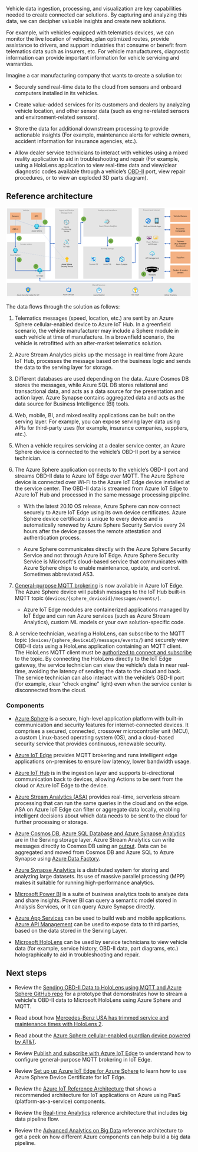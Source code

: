 


Vehicle data ingestion, processing, and visualization are key capabilities needed
to create connected car solutions. By capturing and analyzing this data, we can
decipher valuable insights and create new solutions.

For example, with vehicles equipped with telematics devices, we can monitor the
live location of vehicles, plan optimized routes, provide assistance to drivers,
and support industries that consume or benefit from telematics data such as
insurers, etc. For vehicle manufacturers, diagnostic information can provide
important information for vehicle servicing and warranties.

Imagine a car manufacturing company that wants to create a solution to:

-   Securely send real-time data to the cloud from sensors and onboard computers
    installed in its vehicles.

-   Create value-added services for its customers and dealers by analyzing
    vehicle location, and other sensor data (such as engine-related sensors and
    environment-related sensors).

-   Store the data for additional downstream processing to provide actionable
    insights (For example, maintenance alerts for vehicle owners, accident
    information for insurance agencies, etc.).

-   Allow dealer service technicians to interact with vehicles using a mixed
    reality application to aid in troubleshooting and repair (For example, using
    a HoloLens application to view real-time data and view/clear diagnostic
    codes available through a vehicle’s
    [OBD-II](https://wikipedia.org/wiki/On-board_diagnostics) port, view
    repair procedures, or to view an exploded 3D parts diagram).

## Reference architecture

![Reference architecture](media/architecture-realtime-analytics-vehicle-data1.png)

The data flows through the solution as follows:

1.  Telematics messages (speed, location, etc.) are sent by an Azure Sphere
    cellular-enabled device to Azure IoT Hub. In a greenfield scenario, the
    vehicle manufacturer may include a Sphere module in each vehicle at time of
    manufacture. In a brownfield scenario, the vehicle is retrofitted with an
    after-market telematics solution.

2.  Azure Stream Analytics picks up the message in real time from Azure IoT Hub,
    processes the message based on the business logic and sends the data to the
    serving layer for storage.

3.  Different databases are used depending on the data. Azure Cosmos DB stores
    the messages, while Azure SQL DB stores relational and transactional data,
    and acts as a data source for the presentation and action layer. Azure
    Synapse contains aggregated data and acts as the data source for Business
    Intelligence (BI) tools.

4.  Web, mobile, BI, and mixed reality applications can be built on the serving
    layer. For example, you can expose serving layer data using APIs for
    third-party uses (for example, insurance companies, suppliers, etc.).

5.  When a vehicle requires servicing at a dealer service center, an Azure
    Sphere device is connected to the vehicle’s OBD-II port by a service
    technician.

6.  The Azure Sphere application connects to the vehicle’s OBD-II port and
    streams OBD-II data to Azure IoT Edge over MQTT. The Azure Sphere device is
    connected over Wi-Fi to the Azure IoT Edge device installed at the service
    center. The OBD-II data is streamed from Azure IoT Edge to Azure IoT Hub and
    processed in the same message processing pipeline.

    -   With the latest 20.10 OS release, Azure Sphere can now connect securely
        to Azure IoT Edge using its own device certificates. Azure Sphere device
        certificate is unique to every device and is automatically renewed by
        Azure Sphere Security Service every 24 hours after the device passes the
        remote attestation and authentication process.

    -   Azure Sphere communicates directly with the Azure Sphere Security
        Service and not through Azure IoT Edge. Azure Sphere Security Service is
        Microsoft's cloud-based service that communicates with Azure Sphere
        chips to enable maintenance, update, and control. Sometimes abbreviated
        AS3.

7.  [General-purpose MQTT brokering](https://docs.microsoft.com/azure/iot-edge/iot-edge-runtime?view=iotedge-2020-11#using-the-mqtt-broker) is now available in Azure IoT Edge. The Azure
    Sphere device will publish messages to the IoT Hub built-in MQTT topic
    (```devices/{sphere_deviceid}/messages/events/```).

    -   Azure IoT Edge modules are containerized applications managed by IoT
        Edge and can run Azure services (such as Azure Stream Analytics), custom
        ML models or your own solution-specific code.

8.  A service technician, wearing a HoloLens, can subscribe to the MQTT topic
    (```devices/{sphere_deviceid}/messages/events/```) and securely view OBD-II data
    using a HoloLens application containing an MQTT client. The HoloLens MQTT
    client must be [authorized to connect and subscribe](https://docs.microsoft.com/azure/iot-edge/how-to-publish-subscribe?view=iotedge-2020-11#authorization) to the topic. By
    connecting the HoloLens directly to the IoT Edge gateway, the service
    technician can view the vehicle’s data in near real-time, avoiding the
    latency of sending the data to the cloud and back. The service technician
    can also interact with the vehicle’s OBD-II port (for example, clear “check engine”
    light) even when the service center is disconnected from the cloud.

### Components

-   [Azure Sphere](https://azure.microsoft.com/services/azure-sphere/) is a
    secure, high-level application platform with built-in communication and
    security features for internet-connected devices. It comprises a secured,
    connected, crossover microcontroller unit (MCU), a custom Linux-based
    operating system (OS), and a cloud-based security service that provides
    continuous, renewable security.

-   [Azure IoT Edge](https://azure.microsoft.com/services/iot-edge/) provides
    MQTT brokering and runs intelligent edge applications on-premises to ensure
    low latency, lower bandwidth usage.

-   [Azure IoT Hub](https://azure.microsoft.com/services/iot-hub) is in the
    ingestion layer and supports bi-directional communication back to devices,
    allowing Actions to be sent from the cloud or Azure IoT Edge to the device.

-   [Azure Stream Analytics
    (ASA)](https://azure.microsoft.com/services/stream-analytics) provides
    real-time, serverless stream processing that can run the same queries in the
    cloud and on the edge. ASA on Azure IoT Edge can filter or aggregate data
    locally, enabling intelligent decisions about which data needs to be sent to
    the cloud for further processing or storage.

-   [Azure Cosmos DB](https://azure.microsoft.com/services/cosmos-db), [Azure
    SQL Database and Azure Synapse
    Analytics](https://azure.microsoft.com/services/azure-sql/) are in the
    Serving storage layer. Azure Stream Analytics can write messages directly to
    Cosmos DB using an
    [output](https://docs.microsoft.com/azure/stream-analytics/stream-analytics-define-outputs).
    Data can be aggregated and moved from Cosmos DB and Azure SQL to Azure
    Synapse using [Azure Data
    Factory](https://docs.microsoft.com/azure/data-factory/).

-   [Azure Synapse Analytics](https://azure.microsoft.com/services/synapse-analytics/) is a distributed system for storing and analyzing
    large datasets. Its use of massive parallel processing (MPP) makes it
    suitable for running high-performance analytics.

-   [Microsoft Power BI](https://powerbi.microsoft.com/) is a suite of business
    analytics tools to analyze data and share insights. Power BI can query a
    semantic model stored in Analysis Services, or it can query Azure Synapse
    directly.

-   [Azure App Services](https://azure.microsoft.com/services/app-service/) can
    be used to build web and mobile applications. [Azure API
    Management](https://azure.microsoft.com/services/api-management/) can be
    used to expose data to third parties, based on the data stored in the
    Serving Layer.

-   [Microsoft HoloLens](https://www.microsoft.com/hololens) can be used by
    service technicians to view vehicle data (for example, service history, OBD-II data,
    part diagrams, etc.) holographically to aid in troubleshooting and repair.

## Next steps

-   Review the [Sending OBD-II Data to HoloLens using MQTT and Azure Sphere
    GitHub
    repo](https://github.com/mixedrealityiot/OBD-II_MQTT_HoloLens/blob/master/README.md)
    for a prototype that demonstrates how to stream a vehicle's OBD-II data to
    Microsoft HoloLens using Azure Sphere and MQTT.

-   Read about how [Mercedes-Benz USA has trimmed service and maintenance times
    with HoloLens 2](https://news.microsoft.com/transform/vroom-with-a-view-hololens-2-powers-faster-fixes-mercedes-benz-usa/).

-   Read about the [Azure Sphere cellular-enabled guardian device powered by
    AT&T](https://azure.microsoft.com/blog/attpowered-guardian-device-with-azure-sphere-enables-highly-secured-simple-and-scalable-connectivity-from-anywhere/).

-   Review [Publish and subscribe with Azure IoT Edge](https://docs.microsoft.com/azure/iot-edge/how-to-publish-subscribe?view=iotedge-2020-11) to understand how to
    configure general-purpose MQTT brokering in IoT Edge.

-   Review [Set up up Azure IoT Edge for Azure Sphere](https://docs.microsoft.com/azure-sphere/app-development/setup-iot-edge) to learn how to use Azure
    Sphere Device Certificate for IoT Edge.

-   Review the [Azure IoT Reference
    Architecture](https://docs.microsoft.com/azure/architecture/reference-architectures/iot/)
    that shows a recommended architecture for IoT applications on Azure using
    PaaS (platform-as-a-service) components.

-   Review the [Real-time
    Analytics](https://azure.microsoft.com/solutions/architecture/real-time-analytics)
    reference architecture that includes big data pipeline flow.

-   Review the [Advanced Analytics on Big
    Data](https://azure.microsoft.com/solutions/architecture/advanced-analytics-on-big-data)
    reference architecture to get a peek on how different Azure components can
    help build a big data pipeline.
